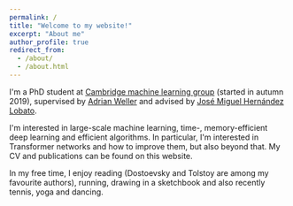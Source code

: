 ```yaml
---
permalink: /
title: "Welcome to my website!"
excerpt: "About me"
author_profile: true
redirect_from: 
  - /about/
  - /about.html
---
```


I'm a PhD student at [Cambridge machine learning group](http://mlg.eng.cam.ac.uk/) (started in autumn 2019), supervised by [Adrian Weller](http://mlg.eng.cam.ac.uk/adrian/) and advised by [José Miguel Hernández Lobato](https://jmhl.org/).

I'm interested in large-scale machine learning, time-, memory-efficient deep learning and efficient algorithms. In particular, I'm interested in Transformer networks and how to improve them, but also beyond that. My CV and publications can be found on this website.

In my free time, I enjoy reading (Dostoevsky and Tolstoy are among my favourite authors), running, drawing in a sketchbook and also recently tennis, yoga and dancing.
